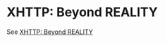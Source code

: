 # XHTTP: Beyond REALITY

See [XHTTP: Beyond REALITY](https://github.com/XTLS/Xray-core/discussions/4113)
